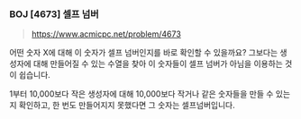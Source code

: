 ### BOJ [4673] 셀프 넘버
> https://www.acmicpc.net/problem/4673

어떤 숫자 X에 대해 이 숫자가 셀프 넘버인지를 바로 확인할 수 있을까요? 그보다는 생성자에 대해 만들어질 수 있는 수열을 찾아 이 숫자들이 셀프 넘버가 아님을 이용하는 것이 쉽습니다. 

1부터 10,000보다 작은 생성자에 대해 10,000보다 작거나 같은 숫자들을 만들 수 있는지 확인하고, 한 번도 만들어지지 못했다면 그 숫자는 셀프넘버입니다.
